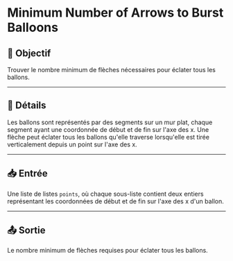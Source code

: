 # Minimum Number of Arrows to Burst Balloons

## 🎯 Objectif

  Trouver le nombre minimum de flèches nécessaires pour éclater tous les ballons.

---

## 📝 Détails

  Les ballons sont représentés par des segments sur un mur plat, chaque segment ayant une coordonnée de début et de fin sur l'axe des x. Une flèche peut éclater tous les ballons qu'elle traverse lorsqu'elle est tirée verticalement depuis un point sur l'axe des x.

---

## 📥 Entrée

  Une liste de listes `points`, où chaque sous-liste contient deux entiers représentant les coordonnées de début et de fin sur l'axe des x d'un ballon.

---

## 📤 Sortie

  Le nombre minimum de flèches requises pour éclater tous les ballons.

